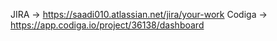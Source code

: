 JIRA   -> https://saadi010.atlassian.net/jira/your-work
Codiga -> https://app.codiga.io/project/36138/dashboard
